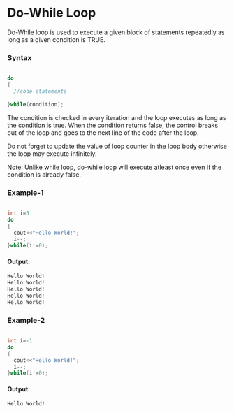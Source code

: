# Do-While Loop
<p>Do-While loop is used to execute a given block of statements repeatedly as long as a given condition is TRUE.</p>
 
### Syntax
 
```cpp

do
{
  //code statements
  
}while(condition);

```

<p>The condition is checked in every iteration and the loop executes as long as the condition is true. When the condition returns false, the control breaks out of the loop and goes to the next line of the code after the loop.<p>
<p>Do not forget to update the value of loop counter in the loop body otherwise the loop may execute infinitely.<p>
<p><emp>Note:</emp> Unlike while loop, do-while loop will execute atleast once even if the condition is already false.<p>

### Example-1

```cpp

int i=5
do
{
  cout<<"Hello World!";
  i--;
}while(i!=0);

```
#### Output:

```cpp
Hello World!
Hello World!
Hello World!
Hello World!
Hello World!

```

### Example-2

```cpp

int i=-1
do
{
  cout<<"Hello World!";
  i--;
}while(i!=0);

```
#### Output:

```
Hello World!
```

